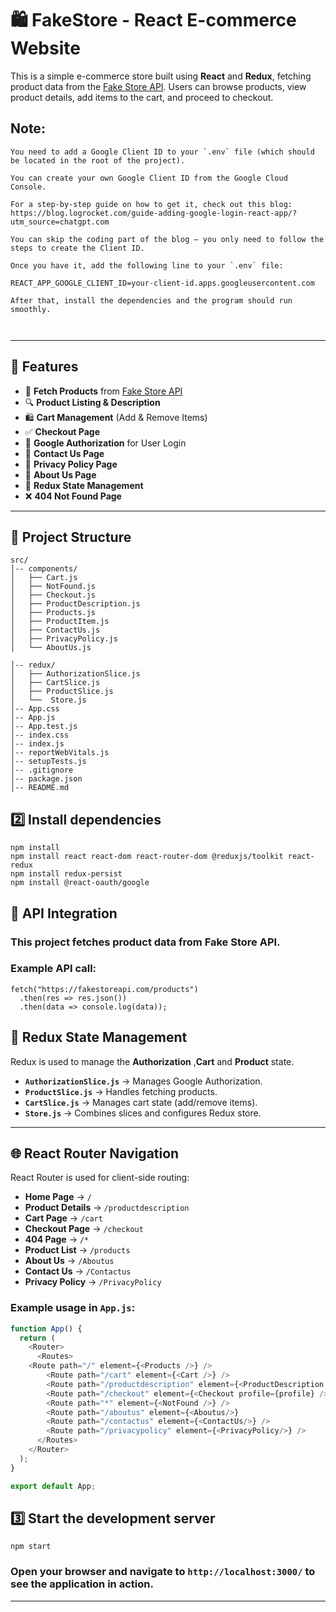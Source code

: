 # 🛍️ FakeStore - React E-commerce Website

This is a simple e-commerce store built using **React** and **Redux**, fetching product data from the [Fake Store API](https://fakestoreapi.com/products). Users can browse products, view product details, add items to the cart, and proceed to checkout.
## Note:
``` 
You need to add a Google Client ID to your `.env` file (which should be located in the root of the project).

You can create your own Google Client ID from the Google Cloud Console.

For a step-by-step guide on how to get it, check out this blog:  
https://blog.logrocket.com/guide-adding-google-login-react-app/?utm_source=chatgpt.com

You can skip the coding part of the blog — you only need to follow the steps to create the Client ID.

Once you have it, add the following line to your `.env` file:

REACT_APP_GOOGLE_CLIENT_ID=your-client-id.apps.googleusercontent.com

After that, install the dependencies and the program should run smoothly.



```
---

## 🚀 Features

- 🛒 **Fetch Products** from [Fake Store API](https://fakestoreapi.com/products)  
- 🔍 **Product Listing & Description**  
- 🛍 **Cart Management** (Add & Remove Items)  
- ✅ **Checkout Page**  
- 🛂 **Google Authorization** for User Login  
- 📜 **Contact Us Page**  
- 📜 **Privacy Policy Page**  
- 📜 **About Us Page**  
- 🎯 **Redux State Management**  
- ❌ **404 Not Found Page**  
---

## 📁 Project Structure

```
src/
│-- components/
│   ├── Cart.js
│   ├── NotFound.js
│   ├── Checkout.js
│   ├── ProductDescription.js
│   ├── Products.js
│   ├── ProductItem.js
│   ├── ContactUs.js
│   ├── PrivacyPolicy.js
│   └── AboutUs.js

│-- redux/
│   ├── AuthorizationSlice.js
│   ├── CartSlice.js
│   ├── ProductSlice.js
│   └──  Store.js
│-- App.css
│-- App.js
│-- App.test.js
│-- index.css
│-- index.js
│-- reportWebVitals.js
│-- setupTests.js
│-- .gitignore
│-- package.json
│-- README.md
```
## 2️⃣ Install dependencies
```
npm install
npm install react react-dom react-router-dom @reduxjs/toolkit react-redux
npm install redux-persist
npm install @react-oauth/google
```
## 🔌 API Integration
### This project fetches product data from Fake Store API.
### Example API call:
```
fetch("https://fakestoreapi.com/products")
  .then(res => res.json())
  .then(data => console.log(data));
```
## 📂 Redux State Management

Redux is used to manage the **Authorization** ,**Cart** and **Product** state.

- **`AuthorizationSlice.js`** → Manages Google Authorization.  
- **`ProductSlice.js`** → Handles fetching products.  
- **`CartSlice.js`** → Manages cart state (add/remove items).  
- **`Store.js`** → Combines slices and configures Redux store.  

---

## 🌐 React Router Navigation

React Router is used for client-side routing:

- **Home Page** → `/`
- **Product Details** → `/productdescription`
- **Cart Page** → `/cart`
- **Checkout Page** → `/checkout`
- **404 Page** → `/*`
- **Product List** → `/products`
- **About Us** → `/Aboutus`
- **Contact Us** → `/Contactus`
- **Privacy Policy** → `/PrivacyPolicy`

### Example usage in `App.js`:

```js
function App() {
  return (
    <Router>
      <Routes>
    <Route path="/" element={<Products />} />
        <Route path="/cart" element={<Cart />} />
        <Route path="/productdescription" element={<ProductDescription />} /> 
        <Route path="/checkout" element={<Checkout profile={profile} />} />
        <Route path="*" element={<NotFound />} />
        <Route path="/aboutus" element={<Aboutus/>}       
        <Route path="/contactus" element={<ContactUs/>} />
        <Route path="/privacypolicy" element={<PrivacyPolicy/>} />
      </Routes>
    </Router>
  );
}

export default App;
``` 

## 3️⃣ Start the development server
```
npm start
```
### Open your browser and navigate to `http://localhost:3000/` to see the application in action.
---
